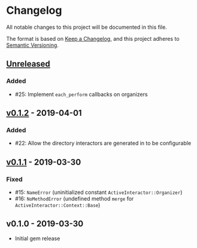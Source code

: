 # Changelog

All notable changes to this project will be documented in this file.

The format is based on [Keep a Changelog],
and this project adheres to [Semantic Versioning].

## [Unreleased]

### Added

- #25: Implement `each_perform` callbacks on organizers

## [v0.1.2] - 2019-04-01

### Added

- #22: Allow the directory interactors are generated in to be configurable

## [v0.1.1] - 2019-03-30

### Fixed

- #15: `NameError` (uninitialized constant `ActiveInteractor::Organizer`)
- #16: `NoMethodError` (undefined method `merge` for `ActiveInteractor::Context::Base`)

## v0.1.0 - 2019-03-30

- Initial gem release

[Keep a Changelog]: https://keepachangelog.com/en/1.0.0/
[Semantic Versioning]: https://semver.org/spec/v2.0.0.html

[Unreleased]: https://github.com/aaronmallen/activeinteractor/compare/v0.1.2...HEAD
[v0.1.2]: https://github.com/aaronmallen/activeinteractor/compare/v0.1.1...v0.1.2
[v0.1.1]: https://github.com/aaronmallen/activeinteractor/compare/v0.1.0...v0.1.1
